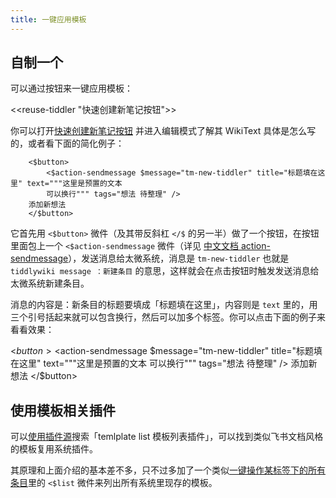 ```yaml
---
title: 一键应用模板
---
```


## 自制一个

可以通过按钮来一键应用模板：

<<reuse-tiddler "快速创建新笔记按钮">>

你可以打开[快速创建新笔记按钮](#%E5%BF%AB%E9%80%9F%E5%88%9B%E5%BB%BA%E6%96%B0%E7%AC%94%E8%AE%B0%E6%8C%89%E9%92%AE) 并进入编辑模式了解其 WikiText 具体是怎么写的，或者看下面的简化例子：

```
	<$button>
		<$action-sendmessage $message="tm-new-tiddler" title="标题填在这里" text="""这里是预置的文本
		可以换行""" tags="想法 待整理" />
	添加新想法
	</$button>
```

它首先用 `<$button>` 微件（及其带反斜杠 `</$` 的另一半）做了一个按钮，在按钮里面包上一个 `<$action-sendmessage` 微件（详见 [中文文档 action-sendmessage](https://bramchen.github.io/tw5-docs/zh-Hans/#ActionSendMessageWidget)），发送消息给太微系统，消息是 `tm-new-tiddler` 也就是 `tiddlywiki message ：新建条目` 的意思，这样就会在点击按钮时触发发送消息给太微系统新建条目。

消息的内容是：新条目的标题要填成「标题填在这里」，内容则是 `text` 里的，用三个引号括起来就可以包含换行，然后可以加多个标签。你可以点击下面的例子来看看效果：

<$button>
	<$action-sendmessage $message="tm-new-tiddler" title="标题填在这里" text="""这里是预置的文本
	可以换行""" tags="想法 待整理" />
添加新想法
</$button>

## 使用模板相关插件

可以[使用插件源](#%E4%BD%BF%E7%94%A8%E6%8F%92%E4%BB%B6%E6%BA%90)搜索「temlplate list 模板列表插件」，可以找到类似飞书文档风格的模板复用系统插件。

其原理和上面介绍的基本差不多，只不过多加了一个类似[一键操作某标签下的所有条目](#%E4%B8%80%E9%94%AE%E6%93%8D%E4%BD%9C%E6%9F%90%E6%A0%87%E7%AD%BE%E4%B8%8B%E7%9A%84%E6%89%80%E6%9C%89%E6%9D%A1%E7%9B%AE)里的 `<$list` 微件来列出所有系统里现存的模板。
